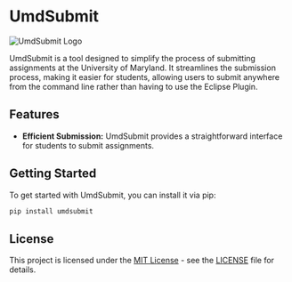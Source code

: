 # UmdSubmit

![UmdSubmit Logo](https://path_to_your_logo.png)

UmdSubmit is a tool designed to simplify the process of submitting assignments at the University of Maryland. It streamlines the submission process, making it easier for students, allowing users to submit anywhere from the command line rather than having to use the Eclipse Plugin.

## Features

- **Efficient Submission:** UmdSubmit provides a straightforward interface for students to submit assignments.

## Getting Started

To get started with UmdSubmit, you can install it via pip:

```bash
pip install umdsubmit
```

## License

This project is licensed under the [MIT License](https://opensource.org/licenses/MIT) - see the [LICENSE](LICENSE) file for details.

